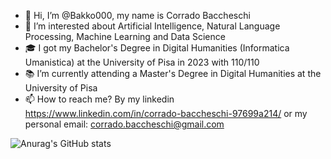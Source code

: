 - 👋 Hi, I’m @Bakko000, my name is Corrado Baccheschi
- 👀 I’m interested about Artificial Intelligence, Natural Language Processing, Machine Learning and Data Science
- 🎓 I got my Bachelor's Degree in Digital Humanities (Informatica Umanistica) at the University of Pisa in 2023 with 110/110
- 📚 I’m currently attending a Master's Degree in Digital Humanities at the University of Pisa
- 📫 How to reach me? By my linkedin https://www.linkedin.com/in/corrado-baccheschi-97699a214/ or my personal email: corrado.baccheschi@gmail.com

<!---
Bakko000/Bakko000 is a ✨ special ✨ repository because its `README.md` (this file) appears on your GitHub profile.
You can click the Preview link to take a look at your changes.
--->


 ![Anurag's GitHub stats](https://github-readme-stats.vercel.app/api?username=Bakko000&hide=stars)
